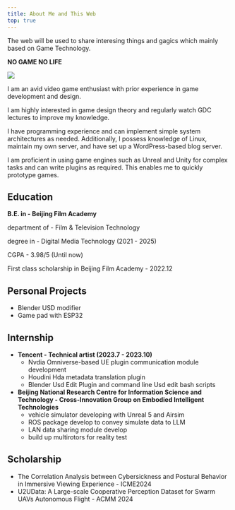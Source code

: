 ```yaml
---
title: About Me and This Web
top: true
---
```

The web will be used to share interesing things and gagics which mainly based on Game Technology.

**NO GAME NO LIFE**

![](/images/photo.jpg)

I am an avid video game enthusiast with prior experience in game development and design.

I am highly interested in game design theory and regularly watch GDC lectures to improve my knowledge.

I have programming experience and can implement simple system architectures as needed. Additionally, I possess knowledge of Linux, maintain my own server, and have set up a WordPress-based blog server.

I am proficient in using game engines such as Unreal and Unity for complex tasks and can write plugins as required. This enables me to quickly prototype games.

## Education

**B.E. in - Beijing Film Academy**

department of - Film & Television Technology

degree in - Digital Media Technology (2021 - 2025)

CGPA - 3.98/5 (Until now)

First class scholarship in Beijing Film Academy - 2022.12

## Personal Projects

- Blender USD modifier
- Game pad with ESP32
  
## Internship

- **Tencent - Technical artist (2023.7 - 2023.10)**
  - Nvdia Omniverse-based UE plugin communication module development
  - Houdini Hda metadata translation plugin
  - Blender Usd Edit Plugin and command line Usd edit bash scripts
- **Beijing National Research Centre for Information Science and Technology - Cross-Innovation Group on Embodied Intelligent Technologies**
  - vehicle simulator developing with Unreal 5 and Airsim
  - ROS package develop to convey simulate data to LLM
  - LAN data sharing module develop
  - build up multirotors for reality test

## Scholarship
- The Correlation Analysis between Cybersickness and Postural Behavior in Immersive Viewing Experience - ICME2024
- U2UData: A Large-scale Cooperative Perception Dataset for Swarm UAVs Autonomous Flight - ACMM 2024